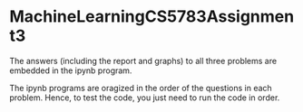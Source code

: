 # MachineLearningCS5783Assignment3

The answers (including the report and graphs) to all three problems are embedded in the ipynb program.

The ipynb programs are oragized in the order of the questions in each problem. Hence, to test the code, you just need to run the code in order.
